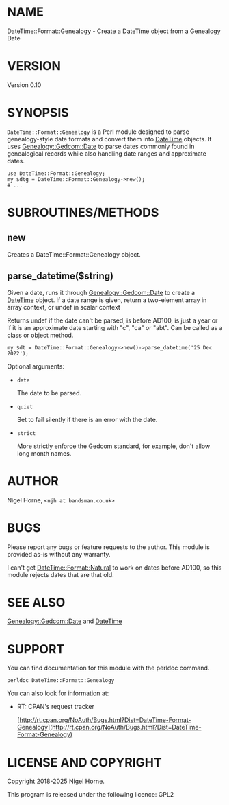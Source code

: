 # NAME

DateTime::Format::Genealogy - Create a DateTime object from a Genealogy Date

# VERSION

Version 0.10

# SYNOPSIS

`DateTime::Format::Genealogy` is a Perl module designed to parse genealogy-style date formats and convert them into [DateTime](https://metacpan.org/pod/DateTime) objects.
It uses [Genealogy::Gedcom::Date](https://metacpan.org/pod/Genealogy%3A%3AGedcom%3A%3ADate) to parse dates commonly found in genealogical records while also handling date ranges and approximate dates.

    use DateTime::Format::Genealogy;
    my $dtg = DateTime::Format::Genealogy->new();
    # ...

# SUBROUTINES/METHODS

## new

Creates a DateTime::Format::Genealogy object.

## parse\_datetime($string)

Given a date,
runs it through [Genealogy::Gedcom::Date](https://metacpan.org/pod/Genealogy%3A%3AGedcom%3A%3ADate) to create a [DateTime](https://metacpan.org/pod/DateTime) object.
If a date range is given, return a two-element array in array context, or undef in scalar context

Returns undef if the date can't be parsed,
is before AD100,
is just a year or if it is an approximate date starting with "c", "ca" or "abt".
Can be called as a class or object method.

    my $dt = DateTime::Format::Genealogy->new()->parse_datetime('25 Dec 2022');

Optional arguments:

- `date`

    The date to be parsed.

- `quiet`

    Set to fail silently if there is an error with the date.

- `strict`

    More strictly enforce the Gedcom standard,
    for example,
    don't allow long month names.

# AUTHOR

Nigel Horne, `<njh at bandsman.co.uk>`

# BUGS

Please report any bugs or feature requests to the author.
This module is provided as-is without any warranty.

I can't get [DateTime::Format::Natural](https://metacpan.org/pod/DateTime%3A%3AFormat%3A%3ANatural) to work on dates before AD100,
so this module rejects dates that are that old.

# SEE ALSO

[Genealogy::Gedcom::Date](https://metacpan.org/pod/Genealogy%3A%3AGedcom%3A%3ADate) and
[DateTime](https://metacpan.org/pod/DateTime)

# SUPPORT

You can find documentation for this module with the perldoc command.

    perldoc DateTime::Format::Genealogy

You can also look for information at:

- RT: CPAN's request tracker

    [http://rt.cpan.org/NoAuth/Bugs.html?Dist=DateTime-Format-Genealogy](http://rt.cpan.org/NoAuth/Bugs.html?Dist=DateTime-Format-Genealogy)

# LICENSE AND COPYRIGHT

Copyright 2018-2025 Nigel Horne.

This program is released under the following licence: GPL2
